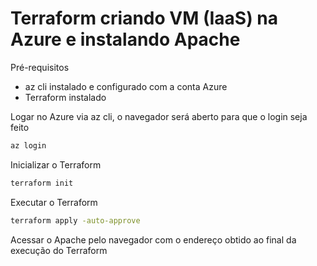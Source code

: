 # Terraform criando VM (IaaS) na Azure e instalando Apache

Pré-requisitos

- az cli instalado e configurado com a conta Azure
- Terraform instalado

Logar no Azure via az cli, o navegador será aberto para que o login seja feito

```sh
az login
```

Inicializar o Terraform

```sh
terraform init
```

Executar o Terraform

```sh
terraform apply -auto-approve
```

Acessar o Apache pelo navegador com o endereço obtido ao final da execução do Terraform